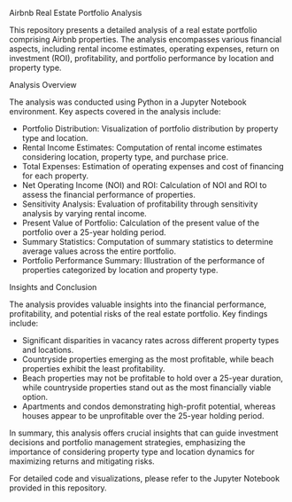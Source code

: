 Airbnb Real Estate Portfolio Analysis

This repository presents a detailed analysis of a real estate portfolio comprising Airbnb properties. The analysis encompasses various financial aspects, including rental income estimates, operating expenses, return on investment (ROI), profitability, and portfolio performance by location and property type.

Analysis Overview

The analysis was conducted using Python in a Jupyter Notebook environment. Key aspects covered in the analysis include:

- Portfolio Distribution: Visualization of portfolio distribution by property type and location.
- Rental Income Estimates: Computation of rental income estimates considering location, property type, and purchase price.
- Total Expenses: Estimation of operating expenses and cost of financing for each property.
- Net Operating Income (NOI) and ROI: Calculation of NOI and ROI to assess the financial performance of properties.
- Sensitivity Analysis: Evaluation of profitability through sensitivity analysis by varying rental income.
- Present Value of Portfolio: Calculation of the present value of the portfolio over a 25-year holding period.
- Summary Statistics: Computation of summary statistics to determine average values across the entire portfolio.
- Portfolio Performance Summary: Illustration of the performance of properties categorized by location and property type.

Insights and Conclusion

The analysis provides valuable insights into the financial performance, profitability, and potential risks of the real estate portfolio. Key findings include:

- Significant disparities in vacancy rates across different property types and locations.
- Countryside properties emerging as the most profitable, while beach properties exhibit the least profitability.
- Beach properties may not be profitable to hold over a 25-year duration, while countryside properties stand out as the most financially viable option.
- Apartments and condos demonstrating high-profit potential, whereas houses appear to be unprofitable over the 25-year holding period.

In summary, this analysis offers crucial insights that can guide investment decisions and portfolio management strategies, emphasizing the importance of considering property type and location dynamics for maximizing returns and mitigating risks.

For detailed code and visualizations, please refer to the Jupyter Notebook provided in this repository.
